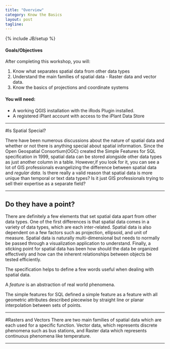 ```yaml
--- 
title: "Overview"
category: Know the Basics
layout: post
tagline: 
---
```


{% include JB/setup %}

#### Goals/Objectives

After completing this workshop, you will:

  1. Know what separates spatial data from other data types
  2. Understand the main families of spatial data - Raster data and vector data.
  3. Know the basics of projections and coordinate systems

#### You will need:

  - A working QGIS installation with the iRods Plugin installed.
  - A registered iPlant account with access to the iPlant Data Store



----

#Is Spatial Special?


There have been numerous discussions about the nature of spatial data and whether or not there is anything special about spatial information. Since the Open Geospatial Consortium(OGC) created the Simple Features for SQL specification in 1999, spatial data can be stored alongside other data types as just another column in a table. However,if you look for it, you can see a lot of GIS professionals evangelizing the difference between spatial data and *regular data*. Is there really a valid reason that spatial data is more unique than temporal or text data types? Is it just GIS professionals trying to sell their expertise as a separate field?

----

## Do they have a point?

There are definitely a few elements that set spatial data apart from other data types. One of the first differences is that spatial data comes in a variety of data types, which are each inter-related. Spatial data is also dependent on a few factors such as projection, ellipsoid, and unit of measure. Spatial data is naturally multi-dimensional but needs to normally be passed through a visualization application to understand. Finally, a sticking point for spatial data has been how should the data be organized effectively and how can the inherent relationships between objects be tested efficiently. 

The specification helps to define a few words useful when dealing with spatial data.

A *feature* is an abstraction of real world phenomena.

The simple features for SQL defined a simple feature as a feature with all geometric attributes described piecewise by straight line or planar interpolation between sets of points.

----



#Rasters and Vectors
There are two main families of spatial data which are each used for a specific function. Vector data, which represents discrete phenomena such as bus stations, and Raster data which represents continuous phenomena like temperature.

----
